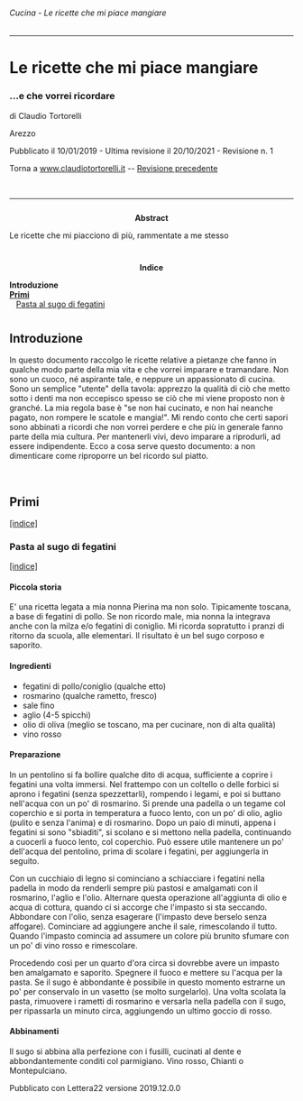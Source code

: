 <h6 class="header">Cucina - Le ricette che mi piace mangiare</h6>
<hr/>
<h1>Le ricette che mi piace mangiare</h1>
<h3 class="subtitle">...e che vorrei ricordare</h3>
<p class="author">di Claudio Tortorelli</p>
<p class="place">Arezzo</p>
<p class="republishData">Pubblicato il 10/01/2019 - Ultima revisione il 20/10/2021 - Revisione n. 1</p>
<p>Torna a <a href="https://www.claudiotortorelli.it">www.claudiotortorelli.it</a> -- <a href="https://www.claudiotortorelli.it/cc7078f4466e4a7d5bcd135da755f2cdb59eea87649fb30936243e140a92234d.html">Revisione precedente</a></p><br/><hr/>
<div style="text-align:center; margin-top:25px;"><b>Abstract</b></div>
<p class="abstract">Le ricette che mi piacciono di più, rammentate a me stesso</p>
<div style="text-align:center; margin-top:40px;"><a name="index"></a><b>Indice</b></div>
<p class="summary"><b>Introduzione</b><br/>
<b><a class="summarylink" href="#4">Primi</a></b><br/>
&nbsp;&nbsp;&nbsp;<a class="summarylink" href="#5">Pasta al sugo di fegatini</a><br/>
</p>
<h2 style="margin-top:40px;">Introduzione</h2>
<p class="indent">In questo documento raccolgo le ricette relative a pietanze che fanno in qualche modo parte della mia vita e che vorrei imparare e tramandare. Non sono un cuoco, né aspirante tale, e neppure un appassionato di cucina. Sono un semplice "utente" della tavola: apprezzo la qualità di ciò che metto sotto i denti ma non eccepisco spesso se ciò che mi viene proposto non è granché. La mia regola base è "se non hai cucinato, e non hai neanche pagato, non rompere le scatole e mangia!". 
Mi rendo conto che certi sapori sono abbinati a ricordi che non vorrei perdere e che più in generale fanno parte della mia cultura. Per mantenerli vivi, devo imparare a riprodurli, ad essere indipendente. Ecco a cosa serve questo documento: a non dimenticare come riproporre un bel ricordo sul piatto.</p>
<br/>
<h2><a name="4"></a>Primi</h2>
<p class="returnIndex"><a href="#index">[indice]</a></p>
<h3><a name="5"></a>Pasta al sugo di fegatini</h3>
<p class="returnIndex"><a href="#index">[indice]</a></p>
<h4>Piccola storia</h4>
<p class="indent">
E' una ricetta legata a mia nonna Pierina ma non solo. Tipicamente toscana, a base di fegatini di pollo. Se non ricordo male, mia nonna la integrava anche con la milza e/o fegatini di coniglio. Mi ricorda sopratutto i pranzi di ritorno da scuola, alle elementari. Il risultato è un bel sugo corposo e saporito.</p>
<h4>Ingredienti</h4>
<ul class="unorderedList">
<li>fegatini di pollo/coniglio (qualche etto)</li>
<li>rosmarino (qualche rametto, fresco)</li>
<li>sale fino</li>
<li>aglio (4-5 spicchi)</li>
<li>olio di oliva (meglio se toscano, ma per cucinare, non di alta qualità)</li>
<li>vino rosso</li>
</ul>
<h4>Preparazione</h4>
<p class="indent">
In un pentolino si fa bollire qualche dito di acqua, sufficiente a coprire i fegatini una volta immersi. Nel frattempo con un coltello o delle forbici si aprono i fegatini (senza spezzettarli), rompendo i legami, e poi si buttano nell'acqua con un po' di rosmarino. Si prende una padella o un tegame col coperchio e si porta in temperatura a fuoco lento, con un po' di olio, aglio (pulito e senza l'anima) e di rosmarino. Dopo un paio di minuti, appena i fegatini si sono "sbiaditi", si scolano e si mettono nella padella, continuando a cuocerli a fuoco lento, col coperchio. Può essere utile mantenere un po' dell'acqua del pentolino, prima di scolare i fegatini, per aggiungerla in seguito. </p>
<p class="indent">
Con un cucchiaio di legno si cominciano a schiacciare i fegatini nella padella in modo da renderli sempre più pastosi e amalgamati con il rosmarino, l'aglio e l'olio. Alternare questa operazione all'aggiunta di olio e acqua di cottura, quando ci si accorge che l'impasto si sta seccando. Abbondare con l'olio, senza esagerare (l'impasto deve berselo senza affogare). Cominciare ad aggiungere anche il sale, rimescolando il tutto. Quando l'impasto comincia ad assumere un colore più brunito sfumare con un po' di vino rosso e rimescolare.</p>
<p class="indent">
Procedendo così per un quarto d'ora circa si dovrebbe avere un impasto ben amalgamato e saporito. Spegnere il fuoco e mettere su l'acqua per la pasta. Se il sugo è abbondante è possibile in questo momento estrarne un po' per conservalo in un vasetto (se molto surgelarlo). Una volta scolata la pasta, rimuovere i rametti di rosmarino e versarla nella padella con il sugo, per ripassarla un minuto circa, aggiungendo un ultimo goccio di rosso. </p>
<h4>Abbinamenti</h4>
<p class="indent">
Il sugo si abbina alla perfezione con i fusilli, cucinati al dente e abbondantemente conditi col parmigiano. Vino rosso, Chianti o Montepulciano.</p>
<p class="footer">Pubblicato con Lettera22 versione 2019.12.0.0</p>

